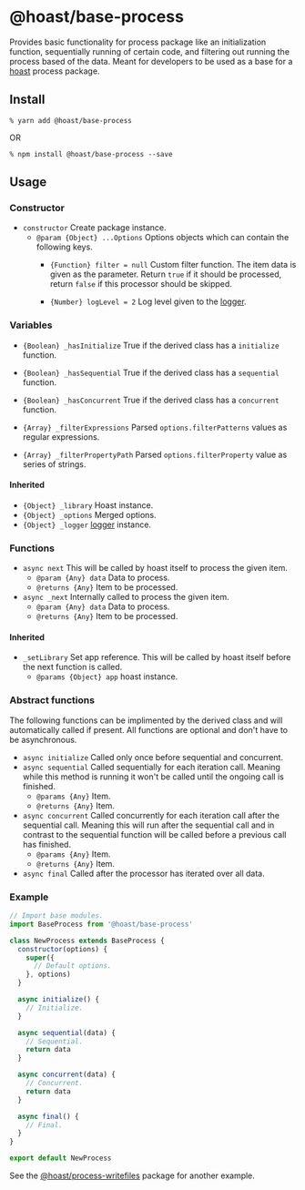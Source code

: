# @hoast/base-process

Provides basic functionality for process package like an initialization function, sequentially running of certain code, and filtering out running the process based of the data. Meant for developers to be used as a base for a [hoast](https://hoast.js.org) process package.

## Install

```
% yarn add @hoast/base-process
```

OR

```
% npm install @hoast/base-process --save
```
## Usage

### Constructor

- `constructor` Create package instance.
  - `@param {Object} ...Options` Options objects which can contain the following keys.
    - `{Function} filter = null` Custom filter function. The item data is given as the parameter. Return `true` if it should be processed, return `false` if this processor should be skipped.

    - `{Number} logLevel = 2` Log level given to the [logger](https://github.com/hoast/hoast/tree/master/packages/utils#logger.js).

### Variables

- `{Boolean} _hasInitialize` True if the derived class has a `initialize` function.
- `{Boolean} _hasSequential` True if the derived class has a `sequential` function.
- `{Boolean} _hasConcurrent` True if the derived class has a `concurrent` function.

- `{Array} _filterExpressions` Parsed `options.filterPatterns` values as regular expressions.
- `{Array} _filterPropertyPath` Parsed `options.filterProperty` value as series of strings.

#### Inherited

- `{Object} _library` Hoast instance.
- `{Object} _options` Merged options.
- `{Object} _logger` [logger](https://github.com/hoast/hoast/tree/master/packages/utils#logger.js) instance.

### Functions

- `async next` This will be called by hoast itself to process the given item.
  - `@param {Any} data` Data to process.
  - `@returns {Any}` Item to be processed.
- `async _next` Internally called to process the given item.
  - `@param {Any} data` Data to process.
  - `@returns {Any}` Item to be processed.

#### Inherited

- `_setLibrary` Set app reference. This will be called by hoast itself before the next function is called.
  - `@params {Object} app` hoast instance.

### Abstract functions

The following functions can be implimented by the derived class and will automatically called if present. All functions are optional and don't have to be asynchronous.

- `async initialize` Called only once before sequential and concurrent.
- `async sequential` Called sequentially for each iteration call. Meaning while this method is running it won't be called until the ongoing call is finished.
  - `@params {Any}` Item.
  - `@returns {Any}` Item.
- `async concurrent` Called concurrently for each iteration call after the sequential call. Meaning this will run after the sequential call and in contrast to the sequential function will be called before a previous call has finished.
  - `@params {Any}` Item.
  - `@returns {Any}` Item.
- `async final` Called after the processor has iterated over all data.

### Example

```JavaScript
// Import base modules.
import BaseProcess from '@hoast/base-process'

class NewProcess extends BaseProcess {
  constructor(options) {
    super({
      // Default options.
    }, options)
  }

  async initialize() {
    // Initialize.
  }

  async sequential(data) {
    // Sequential.
    return data
  }

  async concurrent(data) {
    // Concurrent.
    return data
  }

  async final() {
    // Final.
  }
}

export default NewProcess
```

See the [@hoast/process-writefiles](https://github.com/hoast/hoast/tree/master/packages/process-writefiles#readme) package for another example.
